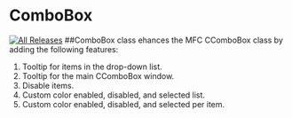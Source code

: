 # ComboBox
[![All Releases](https://img.shields.io/github/downloads/David-Maisonave/ComboBox/total.svg)](https://github.com/David-Maisonave/ComboBox/releases/latest)
##ComboBox class ehances the MFC CComboBox class by adding the following features:
1. Tooltip for items in the drop-down list.
2. Tooltip for the main CComboBox window.
3. Disable items.
4. Custom color enabled, disabled, and selected list.
5. Custom color enabled, disabled, and selected per item.
